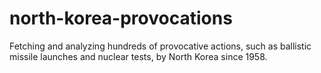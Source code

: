 # north-korea-provocations
Fetching and analyzing hundreds of provocative actions, such as ballistic missile launches and nuclear tests, by North Korea since 1958. 
